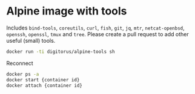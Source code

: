 # Alpine image with tools

Includes `bind-tools`, `coreutils`, `curl`, `fish`, `git`, `jq`, `mtr`, `netcat-openbsd`, `openssh`, `openssl`, `tmux` and `tree`. Please create a pull request to add other useful (small) tools.

```bash
docker run -ti digitorus/alpine-tools sh
```
Reconnect
```bash
docker ps -a
docker start {container id}
docker attach {container id}
```
